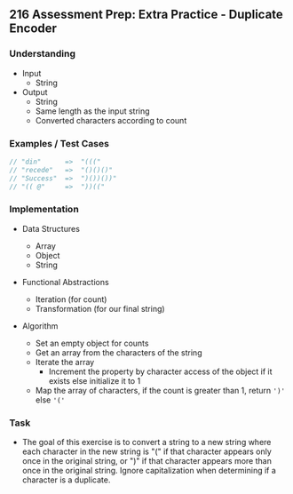 ## 216 Assessment Prep: Extra Practice - Duplicate Encoder

### Understanding
- Input
  + String
- Output
  + String
  + Same length as the input string
  + Converted characters according to count

### Examples / Test Cases
```js
// "din"      =>  "((("
// "recede"   =>  "()()()"
// "Success"  =>  ")())())"
// "(( @"     =>  "))((" 
```

### Implementation
- Data Structures
  + Array
  + Object
  + String

- Functional Abstractions
  + Iteration (for count)
  + Transformation (for our final string)
- Algorithm
  + Set an empty object for counts
  + Get an array from the characters of the string
  + Iterate the array
    * Increment the property by character access of the object if it exists else initialize it to 1
  + Map the array of characters, if the count is greater than 1, return `')'` else `'('`

### Task
- The goal of this exercise is to convert a string to a new string where each character in the new string is "(" if that character appears only once in the original string, or ")" if that character appears more than once in the original string. Ignore capitalization when determining if a character is a duplicate.